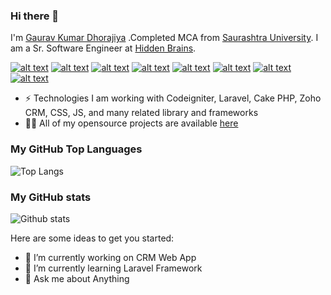 ### Hi there 👋
I'm [Gaurav Kumar Dhorajiya](https://gkdhorajiya.github.io) .Completed MCA from [Saurashtra University](https://www.saurashtrauniversity.edu/). I am a Sr. Software Engineer at [Hidden Brains](https://www.hiddenbrains.com/).


[![alt text][1.1]][1] [![alt text][2.1]][2] [![alt text][3.1]][3] [![alt text][4.1]][4] [![alt text][5.1]][5] [![alt text][6.1]][6] [![alt text][7.1]][7] [![alt text][8.1]][8]

[1.1]: https://img.icons8.com/color/48/000000/twitter.png
[2.1]: https://img.icons8.com/color/48/000000/facebook-new.png
[3.1]: https://img.icons8.com/color/48/000000/github--v1.png
[4.1]: https://img.icons8.com/color/48/000000/instagram-new.png
[5.1]: https://img.icons8.com/color/48/000000/medium-monogram.png
[6.1]: https://img.icons8.com/color/48/000000/linkedin.png
[7.1]: https://img.icons8.com/color/48/000000/filled-message.png
[8.1]: https://img.icons8.com/color/48/000000/telegram-app.png

[1]: http://www.twitter.com/gkdhorajiya
[2]: http://www.facebook.com/gkdhorajiya
[3]: http://www.github.com/gkdhorajiya
[4]: http://www.instagram.com/gkdhorajiya
[5]: https://medium.com/@gkdhorajiya
[6]: https://www.linkedin.com/in/gkdhorajiya/
[7]: mailto:gkdhorajiya@gmail.com
[8]: https://t.me/gkdhorajiya


- ⚡️ Technologies I am working with Codeigniter, Laravel, Cake PHP, Zoho CRM, CSS, JS, and many related library and frameworks
- 👨‍💻 All of my opensource projects are available  [here](https://github.com/gkdhorajiya?tab=repositories)

### My GitHub Top Languages 
![Top Langs](https://github-readme-stats.vercel.app/api/top-langs/?username=gkdhorajiya)
### My GitHub stats
![Github stats](https://github-readme-stats.vercel.app/api?username=gkdhorajiya&show_icons=true)

Here are some ideas to get you started:

- 🔭 I’m currently working on CRM Web App
- 🌱 I’m currently learning Laravel Framework
- 💬 Ask me about Anything

